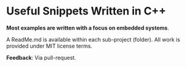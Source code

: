 # Useful Snippets Written in C++
**Most examples are written with a focus on embedded systems**.

A ReadMe.md is available within each sub-project (folder).
All work is provided under MIT license terms.

**Feedback**: Via pull-request.
